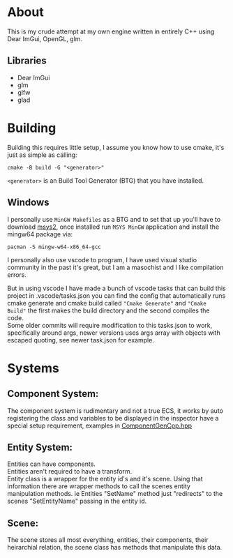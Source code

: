 # About
This is my crude attempt at my own engine written in entirely C++ using Dear ImGui, OpenGL, glm.

## Libraries
* Dear ImGui
* glm
* glfw
* glad

# Building
Building this requires little setup, I assume you know how to use cmake, it's just as simple as calling:

	cmake -B build -G "<generator>"

`<generator>` is an Build Tool Generator (BTG) that you have installed.

## Windows
I personally use `MinGW Makefiles` as a BTG and to set that up you'll have to download [msys2](https://www.msys2.org/), once installed run `MSYS MinGW` application and install the mingw64 package via:

	pacman -S mingw-w64-x86_64-gcc

I personally also use vscode to program, I have used visual studio community in the past it's great, but I am a masochist and I like compilation errors.

But in using vscode I have made a bunch of vscode tasks that can build this project in .vscode/tasks.json you can find the config that automatically runs cmake generate and cmake build called `"Cmake Generate"` and `"Cmake Build"` the first makes the build directory and the second compiles the code.  
Some older commits will require modification to this tasks.json to work, specifically around args, newer versions uses args array with objects with escaped quoting, see newer task.json for example.

# Systems
## Component System:

The component system is rudimentary and not a true ECS, it works by auto registering the class and variables to be displayed in the inspector have a special setup requirement, examples in [ComponentGenCpp.hpp](app/srcinc/Components/ComponentGenCpp.hpp)

## Entity System:
Entities can have components.  
Entities aren't required to have a transform.  
Entity class is a wrapper for the entity id's and it's scene. Using that information there are wrapper methods to call the scenes entity manipulation methods. ie Entities "SetName" method just "redirects" to the scenes "SetEntityName" passing in the entity id.

## Scene:
The scene stores all most everything, entities, their components, their heirarchial relation, the scene class has methods that manipulate this data.  
